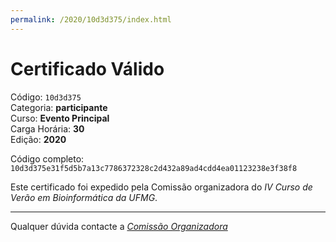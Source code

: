 ```yaml
---
permalink: /2020/10d3d375/index.html
---
```


# Certificado Válido

Código: `10d3d375`<br>
Categoria: **participante**<br>
Curso: **Evento Principal**<br>
Carga Horária: **30**<br>
Edição: **2020**<br>


Código completo: `10d3d375e31f5d5b7a13c7786372328c2d432a89ad4cdd4ea01123238e3f38f8`


Este certificado foi expedido pela Comissão organizadora do *IV Curso de Verão em Bioinformática da UFMG*.

----

Qualquer dúvida contacte a [_Comissão Organizadora_](<mailto:cursobioinfoufmg@gmail.com$subject=[Certificados]>)

